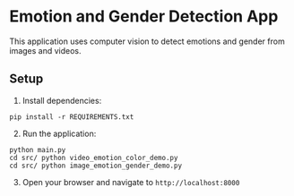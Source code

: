 # Emotion and Gender Detection App

This application uses computer vision to detect emotions and gender from images and videos.

## Setup

1. Install dependencies:
```
pip install -r REQUIREMENTS.txt
```

2. Run the application:
```
python main.py
cd src/ python video_emotion_color_demo.py 
cd src/ python image_emotion_gender_demo.py 
```

3. Open your browser and navigate to `http://localhost:8000`

